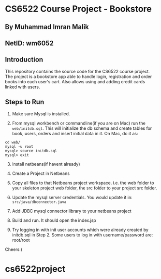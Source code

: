 # CS6522 Course Project - Bookstore

## By Muhammad Imran Malik
## NetID: wm6052

## Introduction 

This repository contains the source code for the CS6522 course project. The project is a bookstore app able to handle login,
registration and order books into each user's cart. Also allows using and adding credit cards linked with users.
  

## Steps to Run


1. Make sure Mysql is installed.

2. From mysql workbench or commandline(if you are on Mac) run the `web/initdb.sql`. This will initialize 
the db schema and create tables for book, users, orders and insert initial data in it. 
On Mac, do it as:

```
cd web/
mysql -u root
mysql> source initdb.sql 
mysql> exit
```


3. Install netbeans(if havent already)

4. Create a Project in Netbeans

5. Copy all files to that Netbeans project workspace. i.e. the web folder to your skeleton project web folder, the src folder to your project src folder.

6. Update the mysql server credentials. You would update it in:
`src/java/dbconnector.java`

7. Add JDBC mysql connector library to your netbeans project

8. Build and run. It should open the index.jsp 

9. Try logging in with init user accounts which were already created by initdb.sql in Step 2. 
Some users to log in with username/password are:
root/root



Cheers:)


# cs6522project
